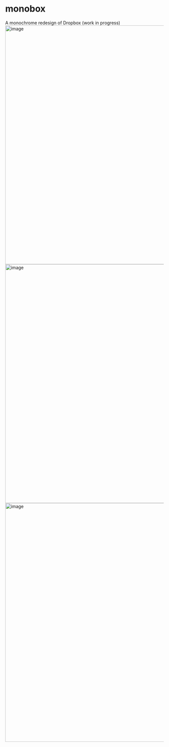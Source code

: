 # monobox
A monochrome redesign of Dropbox (work in progress)
<img width="757" alt="image" src="https://user-images.githubusercontent.com/3058101/173217066-71c54098-ba5b-477a-bea5-bc5c873d6b52.png">
<img width="757" alt="image" src="https://user-images.githubusercontent.com/3058101/171073001-47b788dd-358c-49d4-85a8-cf70e0b0e907.png">
<img width="757" alt="image" src="https://user-images.githubusercontent.com/3058101/171070753-641fd040-ac06-4088-bc06-49ada1f5607a.png">
